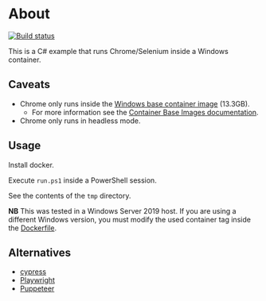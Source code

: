 # About

[![Build status](https://github.com/rgl/HelloSeleniumWebDriver/workflows/Build/badge.svg)](https://github.com/rgl/HelloSeleniumWebDriver/actions?query=workflow%3ABuild)

This is a C# example that runs Chrome/Selenium inside a Windows container.

## Caveats

* Chrome only runs inside the [Windows base container image](https://hub.docker.com/_/microsoft-windows) (13.3GB).
  * For more information see the [Container Base Images documentation](https://docs.microsoft.com/en-us/virtualization/windowscontainers/manage-containers/container-base-images).
* Chrome only runs in headless mode.

## Usage

Install docker.

Execute `run.ps1` inside a PowerShell session.

See the contents of the `tmp` directory.

**NB** This was tested in a Windows Server 2019 host. If you are using a different Windows version, you must modify the used container tag inside the [Dockerfile](Dockerfile).

## Alternatives

* [cypress](https://www.cypress.io/)
* [Playwright](https://playwright.dev/)
* [Puppeteer](https://pptr.dev/)
